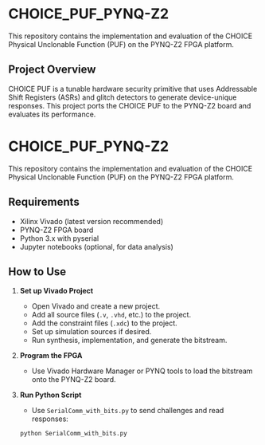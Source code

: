 # CHOICE_PUF_PYNQ-Z2

This repository contains the implementation and evaluation of the CHOICE Physical Unclonable Function (PUF) on the PYNQ-Z2 FPGA platform.

## Project Overview

CHOICE PUF is a tunable hardware security primitive that uses Addressable Shift Registers (ASRs) and glitch detectors to generate device-unique responses. This project ports the CHOICE PUF to the PYNQ-Z2 board and evaluates its performance.

# CHOICE_PUF_PYNQ-Z2

This repository contains the implementation and evaluation of the CHOICE Physical Unclonable Function (PUF) on the PYNQ-Z2 FPGA platform.

## Requirements

- Xilinx Vivado (latest version recommended)
- PYNQ-Z2 FPGA board
- Python 3.x with pyserial
- Jupyter notebooks (optional, for data analysis)

## How to Use

1. **Set up Vivado Project**  
   - Open Vivado and create a new project.
   - Add all source files (`.v`, `.vhd`, etc.) to the project.
   - Add the constraint files (`.xdc`) to the project.
   - Set up simulation sources if desired.
   - Run synthesis, implementation, and generate the bitstream.

2. **Program the FPGA**  
   - Use Vivado Hardware Manager or PYNQ tools to load the bitstream onto the PYNQ-Z2 board.

3. **Run Python Script**  
   - Use `SerialComm_with_bits.py` to send challenges and read responses:
   ```bash
   python SerialComm_with_bits.py
